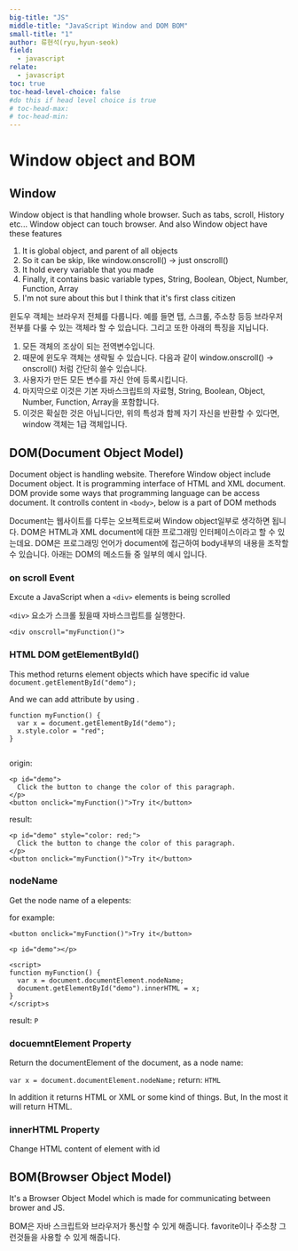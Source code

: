 ```yaml
---
big-title: "JS"
middle-title: "JavaScript Window and DOM BOM"
small-title: "1"
author: 류현석(ryu,hyun-seok)
field:
  - javascript
relate:
  - javascript
toc: true
toc-head-level-choice: false
#do this if head level choice is true
# toc-head-max:
# toc-head-min:
---
```


# Window object and BOM

## Window

Window object is that handling whole browser. Such as tabs, scroll, History etc... 
Window object can touch browser. And also Window object have these features
1. It is global object, and parent of all objects
2. So it can be skip, like window.onscroll() -> just onscroll()
3. It hold every variable that you made
4. Finally, it contains basic variable types, String, Boolean, Object, Number, Function, Array
5. I'm not sure about this but I think that it's first class citizen

윈도우 객체는 브라우저 전체를 다룹니다. 예를 들면 탭, 스크롤, 주소창 등등 브라우저 전부를 다룰 수 있는  객체라 할 수 있습니다. 그리고 또한 아래의 특징을 지닙니다.
1. 모든 객체의 조상이 되는 전역변수입니다. 
2. 때문에 윈도우 객체는 생략될 수 있습니다. 다음과 같이 window.onscroll() -> onscroll() 처럼 간단히 쓸수 있습니다.
3. 사용자가 만든 모든 변수를 자신 안에 등록시킵니다.
4. 마지막으로 이것은 기본 자바스크립트의 자료형, String, Boolean, Object, Number, Function, Array을 포함합니다.
5. 이것은 확실한 것은 아닙니다만, 위의 특성과 함께 자기 자신을 반환할 수 있다면, window 객체는 1급 객체입니다.
  
## DOM(Document Object Model)
Document object is handling website. Therefore Window object include Document object.
It is programming interface of HTML and XML document. DOM provide some ways that programming language can be access document. It controlls content in ``<body>``, below is a part of DOM methods

Document는 웹사이트를 다루는 오브젝트로써 Window object일부로 생각하면 됩니다. DOM은 HTML과 XML document에 대한 프로그래밍 인터페이스이라고 할 수 있는데요. DOM은 프로그래밍 언어가 document에 접근하여 body내부의 내용을 조작할 수 있습니다.
아래는 DOM의 메소드들 중 일부의 예시 입니다.


### on scroll Event

Excute a JavaScript when a `<div>` elements is being scrolled

`<div>` 요소가  스크롤 됬을때 자바스크립트를 실행한다.

```
<div onscroll="myFunction()">
```


### HTML DOM getElementById() 
This method returns element objects which have specific id value  
``document.getElementById("demo");``  
  
And we can add attribute by using .  
```
function myFunction() {
  var x = document.getElementById("demo");
  x.style.color = "red";
}
  
```  
origin:
```
<p id="demo">
  Click the button to change the color of this paragraph.
</p>
<button onclick="myFunction()">Try it</button>

```
result:  
```
<p id="demo" style="color: red;">
  Click the button to change the color of this paragraph.
</p>
<button onclick="myFunction()">Try it</button>

```

### nodeName

Get the node name of a elepents:

for example:   
```
<button onclick="myFunction()">Try it</button>

<p id="demo"></p>

<script>
function myFunction() {
  var x = document.documentElement.nodeName;
  document.getElementById("demo").innerHTML = x;
}
</script>s
```

result:
``P``


### docuemntElement Property

Return the documentElement of the document, as a node name:

`` var x = document.documentElement.nodeName; ``
return:
``HTML``

In addition it returns HTML or XML or some kind of things. But, In the most it will return HTML.

### innerHTML Property

Change HTML content of element with id 

## BOM(Browser Object Model)
It's a Browser Object Model which is made for communicating between brower and JS.

BOM은 자바 스크립트와 브라우저가 통신할 수 있게 해줍니다. favorite이나 주소창 그런것들을 사용할 수 있게 해줍니다. 

